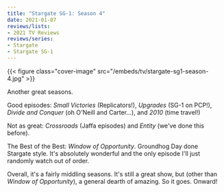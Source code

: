 ```yaml
---
title: "Stargate SG-1: Season 4"
date: 2021-01-07
reviews/lists:
- 2021 TV Reviews
reviews/series:
- Stargate
- Stargate SG-1
---
```

{{< figure class="cover-image" src="/embeds/tv/stargate-sg1-season-4.jpg" >}}

Another great seasons. 

Good episodes: *Small Victories* (Replicators!), *Upgrades* (SG-1 on PCP!), *Divide and Conquer* (oh O'Neill and Carter...), and *2010* (time travel!)

Not as great: *Crossroads* (Jaffa episodes) and *Entity* (we've done this before). 

The Best of the Best: *Window of Opportunity*. Groundhog Day done Stargate style. It's absolutely wonderful and the only episode I'll just randomly watch out of order.

Overall, it's a fairly middling seasons. It's still a great show, but (other than *Window of Opportunity*), a general dearth of amazing. So it goes. Onward!